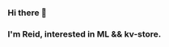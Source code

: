 ### Hi there 👋
### I'm Reid, interested in ML && kv-store.
<!--
**Reid00/Reid00** is a ✨ _special_ ✨ repository because its `README.md` (this file) appears on your GitHub profile.

Here are some ideas to get you started:

- 🔭 I’m currently working on ...
- 🌱 I’m currently learning ...
- 👯 I’m looking to collaborate on ...
- 🤔 I’m looking for help with ...
- 💬 Ask me about ...
- 📫 How to reach me: ...
- 😄 Pronouns: ...
- ⚡ Fun fact: ...
-->

<!-- [![Reid's GitHub stats](https://github-readme-stats.vercel.app/api?username=Reid00&hide=stars,commits,prs,issues,contribs)](https://github.com/Reid00) -->
